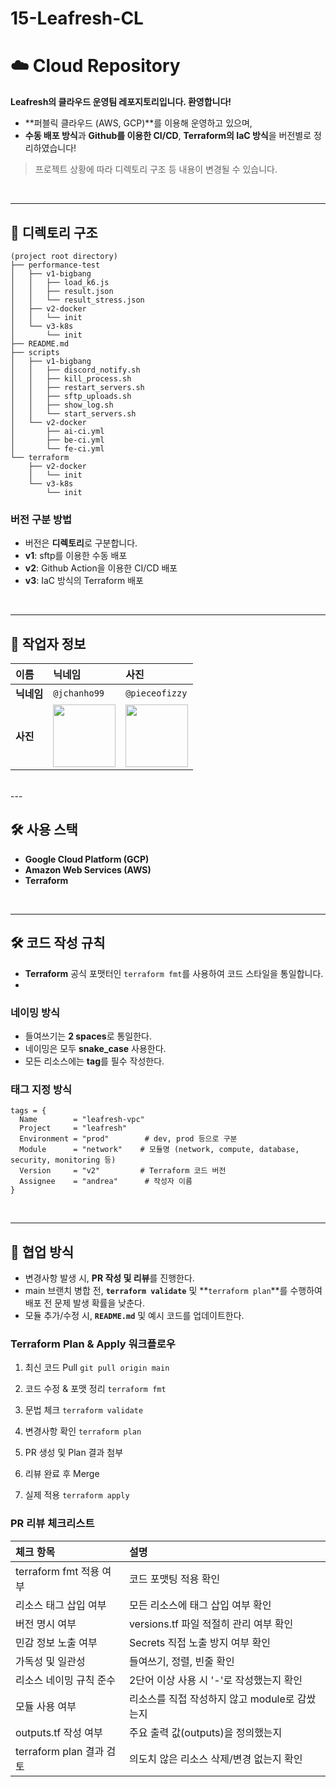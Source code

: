 # 15-Leafresh-CL
# ☁️ Cloud Repository
**Leafresh의 클라우드 운영팀 레포지토리입니다. 환영합니다!**
- **퍼블릭 클라우드 (AWS, GCP)**를 이용해 운영하고 있으며,
- **수동 배포 방식**과 **Github를 이용한 CI/CD**, **Terraform의 IaC 방식**을 버전별로 정리하였습니다!

> 프로젝트 상황에 따라 디렉토리 구조 등 내용이 변경될 수 있습니다.


<br>

---

## 📁 디렉토리 구조
```
(project root directory)
├── performance-test
│   ├── v1-bigbang
│   │   ├── load_k6.js
│   │   ├── result.json
│   │   └── result_stress.json
│   ├── v2-docker
│   │   └── init
│   └── v3-k8s
│       └── init
├── README.md
├── scripts
│   ├── v1-bigbang
│   │   ├── discord_notify.sh
│   │   ├── kill_process.sh
│   │   ├── restart_servers.sh
│   │   ├── sftp_uploads.sh
│   │   ├── show_log.sh
│   │   └── start_servers.sh
│   └── v2-docker
│       ├── ai-ci.yml
│       ├── be-ci.yml
│       └── fe-ci.yml
└── terraform
    ├── v2-docker
    │   └── init
    └── v3-k8s
        └── init

```

### 버전 구분 방법
- 버전은 **디렉토리**로 구분합니다.
- **v1**: sftp를 이용한 수동 배포
- **v2**: Github Action을 이용한 CI/CD 배포
- **v3**: IaC 방식의 Terraform 배포

<br>

---

## 👥 작업자 정보

| 이름     | 닉네임        | 사진 |
|:----------|:----------------|:------|
| **닉네임** | `@jchanho99`   | `@pieceofizzy` |
| **사진** | <img src="https://github.com/jchanho99.png" width="100" height="100"/> | <img src="https://github.com/pieceofizzy.png" width="100" height="100"/> |

<br>
---

## 🛠 사용 스택

- **Google Cloud Platform (GCP)**
- **Amazon Web Services (AWS)**
- **Terraform**

<br>

---

## 🛠️ 코드 작성 규칙 
- **Terraform** 공식 포맷터인 `terraform fmt`를 사용하여 코드 스타일을 통일합니다.
- 

### 네이밍 방식
- 들여쓰기는 **2 spaces**로 통일한다. 
- 네이밍은 모두 **snake_case** 사용한다.
- 모든 리소스에는 **tag**를  필수 작성한다.

### 태그 지정 방식
```hcl
tags = {
  Name        = "leafresh-vpc"
  Project     = "leafresh"
  Environment = "prod"        # dev, prod 등으로 구분
  Module      = "network"    # 모듈명 (network, compute, database, security, monitoring 등)
  Version     = "v2"         # Terraform 코드 버전
  Assignee    = "andrea"      # 작성자 이름
}
```

<br>

---


## 📖 협업 방식
- 변경사항 발생 시, **PR 작성 및 리뷰**를 진행한다.
- main 브랜치 병합 전, **`terraform validate`** 및 **`terraform plan`**를 수행하여 배포 전 문제 발생 확률을 낮춘다.
- 모듈 추가/수정 시, **`README.md`** 및 예시 코드를 업데이트한다.


### Terraform Plan & Apply 워크플로우 
1. 최신 코드 Pull
`git pull origin main`

2. 코드 수정 & 포맷 정리
`terraform fmt`

3. 문법 체크
`terraform validate`

4. 변경사항 확인
`terraform plan`

5. PR 생성 및 Plan 결과 첨부

6. 리뷰 완료 후 Merge

7. 실제 적용
`terraform apply`


### PR 리뷰 체크리스트

| 체크 항목 | 설명 |
|:----------|:-----|
| terraform fmt 적용 여부 | 코드 포맷팅 적용 확인 |
| 리소스 태그 삽입 여부 | 모든 리소스에 태그 삽입 여부 확인 |
| 버전 명시 여부 | versions.tf 파일 적절히 관리 여부 확인 |
| 민감 정보 노출 여부 | Secrets 직접 노출 방지 여부 확인 |
| 가독성 및 일관성 | 들여쓰기, 정렬, 빈줄 확인 |
| 리소스 네이밍 규칙 준수 | 2단어 이상 사용 시 '-'로 작성했는지 확인 |
| 모듈 사용 여부 | 리소스를 직접 작성하지 않고 module로 감쌌는지 |
| outputs.tf 작성 여부 | 주요 출력 값(outputs)을 정의했는지 |
| terraform plan 결과 검토 | 의도치 않은 리소스 삭제/변경 없는지 확인 |
